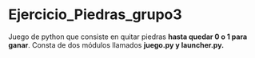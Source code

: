 # Ejercicio_Piedras_grupo3
Juego de python que consiste en quitar piedras **hasta quedar 0 o 1 para ganar**.
Consta de dos módulos llamados **juego.py y launcher.py.**
